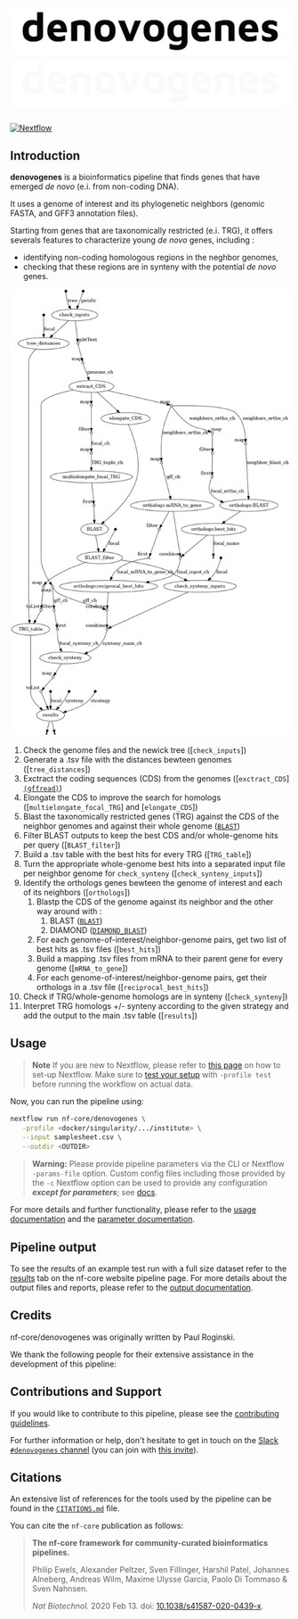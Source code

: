 # ![nf-core/denovogenes](docs/images/logo_light.png#gh-light-mode-only) ![nf-core/denovogenes](docs/images/logo_dark.png#gh-dark-mode-only)

[![Nextflow](https://img.shields.io/badge/nextflow%20DSL2-%E2%89%A523.04.0-23aa62.svg)](https://www.nextflow.io/)

## Introduction

**denovogenes** is a bioinformatics pipeline that finds genes that have emerged *de novo* (e.i. from non-coding DNA).

It uses a genome of interest and its phylogenetic neighbors (genomic FASTA, and GFF3 annotation files).

Starting from genes that are taxonomically restricted (e.i. TRG), it offers severals features to characterize young *de novo* genes, including :
* identifying non-coding homologous regions in the neghbor genomes,
* checking that these regions are in synteny with the potential *de novo* genes.  

![dag.png](docs/images/dag.png)

<!-- TODO nf-core: Include a figure that guides the user through the major workflow steps. Many nf-core
     workflows use the "tube map" design for that. See https://nf-co.re/docs/contributing/design_guidelines#examples for examples.   -->

1. Check the genome files and the newick tree ([`check_inputs`])
2. Generate a .tsv file with the distances bewteen genomes ([`tree_distances`])
3. Exctract the coding sequences (CDS) from the genomes ([`exctract_CDS`] [`(gffread)`](https://github.com/gpertea/gffread))
4. Elongate the CDS to improve the search for homologs ([`multielongate_focal_TRG`] and [`elongate_CDS`])
5. Blast the taxonomically restricted genes (TRG) against the CDS of the neighbor genomes and against their whole genome ([`BLAST`](https://blast.ncbi.nlm.nih.gov/Blast.cgi))
6. Filter BLAST outputs to keep the best CDS and/or whole-genome hits per query ([`BLAST_filter`])
7. Build a .tsv table with the best hits for every TRG ([`TRG_table`])
8. Turn the appropriate whole-genome best hits into a separated input file per neighbor genome for `check_synteny` ([`check_synteny_inputs`])
9. Identify the orthologs genes bewteen the genome of interest and each of its neighbors ([`orthologs`])
   1. Blastp the CDS of the genome against its neighbor and the other way around with :
      1. BLAST ([`BLAST`](https://blast.ncbi.nlm.nih.gov/Blast.cgi))
      2. DIAMOND ([`DIAMOND_BLAST`](https://github.com/bbuchfink/diamond))
   2. For each genome-of-interest/neighbor-genome pairs, get two list of best hits as .tsv files ([`best_hits`])
   3. Build a mapping .tsv files from mRNA to their parent gene for every genome ([`mRNA_to_gene`])
   4. For each genome-of-interest/neighbor-genome pairs, get their orthologs in a .tsv file ([`reciprocal_best_hits`])
10. Check if TRG/whole-genome homologs are in synteny ([`check_synteny`])
11. Interpret TRG homologs +/- synteny according to the given strategy and add the output to the main .tsv table ([`results`])

## Usage

> **Note**
> If you are new to Nextflow, please refer to [this page](https://www.nextflow.io/docs/latest/getstarted.html) on how
> to set-up Nextflow. Make sure to [test your setup](https://nf-co.re/docs/usage/introduction#how-to-run-a-pipeline)
> with `-profile test` before running the workflow on actual data.

<!-- TODO nf-core: Describe the minimum required steps to execute the pipeline, e.g. how to prepare samplesheets.
     Explain what rows and columns represent. For instance (please edit as appropriate):

First, prepare a samplesheet with your input data that looks as follows:

`samplesheet.csv`:

```csv
sample,fastq_1,fastq_2
CONTROL_REP1,AEG588A1_S1_L002_R1_001.fastq.gz,AEG588A1_S1_L002_R2_001.fastq.gz
```

Each row represents a fastq file (single-end) or a pair of fastq files (paired end).

-->

Now, you can run the pipeline using:

<!-- TODO nf-core: update the following command to include all required parameters for a minimal example -->

```bash
nextflow run nf-core/denovogenes \
   -profile <docker/singularity/.../institute> \
   --input samplesheet.csv \
   --outdir <OUTDIR>
```

> **Warning:**
> Please provide pipeline parameters via the CLI or Nextflow `-params-file` option. Custom config files including those
> provided by the `-c` Nextflow option can be used to provide any configuration _**except for parameters**_;
> see [docs](https://nf-co.re/usage/configuration#custom-configuration-files).

For more details and further functionality, please refer to the [usage documentation](https://nf-co.re/denovogenes/usage) and the [parameter documentation](https://nf-co.re/denovogenes/parameters).

## Pipeline output

To see the results of an example test run with a full size dataset refer to the [results](https://nf-co.re/denovogenes/results) tab on the nf-core website pipeline page.
For more details about the output files and reports, please refer to the
[output documentation](https://nf-co.re/denovogenes/output).

## Credits

nf-core/denovogenes was originally written by Paul Roginski.

We thank the following people for their extensive assistance in the development of this pipeline:

<!-- TODO nf-core: If applicable, make list of people who have also contributed -->

## Contributions and Support

If you would like to contribute to this pipeline, please see the [contributing guidelines](.github/CONTRIBUTING.md).

For further information or help, don't hesitate to get in touch on the [Slack `#denovogenes` channel](https://nfcore.slack.com/channels/denovogenes) (you can join with [this invite](https://nf-co.re/join/slack)).

## Citations

<!-- TODO nf-core: Add citation for pipeline after first release. Uncomment lines below and update Zenodo doi and badge at the top of this file. -->
<!-- If you use  nf-core/denovogenes for your analysis, please cite it using the following doi: [10.5281/zenodo.XXXXXX](https://doi.org/10.5281/zenodo.XXXXXX) -->

<!-- TODO nf-core: Add bibliography of tools and data used in your pipeline -->

An extensive list of references for the tools used by the pipeline can be found in the [`CITATIONS.md`](CITATIONS.md) file.

You can cite the `nf-core` publication as follows:

> **The nf-core framework for community-curated bioinformatics pipelines.**
>
> Philip Ewels, Alexander Peltzer, Sven Fillinger, Harshil Patel, Johannes Alneberg, Andreas Wilm, Maxime Ulysse Garcia, Paolo Di Tommaso & Sven Nahnsen.
>
> _Nat Biotechnol._ 2020 Feb 13. doi: [10.1038/s41587-020-0439-x](https://dx.doi.org/10.1038/s41587-020-0439-x).
